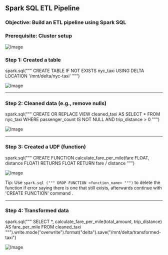 ## Spark SQL ETL Pipeline
### Objective: Build an ETL pipeline using Spark SQL

### Prerequisite: Cluster setup

![Image](https://github.com/user-attachments/assets/6c06ed37-266e-497a-a4d7-c34d6093f1dd)


### Step 1: Created a table
spark.sql("""
CREATE TABLE IF NOT EXISTS nyc_taxi
USING DELTA
LOCATION '/mnt/delta/nyc-taxi'
""")


![Image](https://github.com/user-attachments/assets/388c2852-3ed6-4e7a-8c91-7b5b3dc435c3)


---

### Step 2: Cleaned data (e.g., remove nulls)
spark.sql("""
CREATE OR REPLACE VIEW cleaned_taxi AS
SELECT *
FROM nyc_taxi
WHERE passenger_count IS NOT NULL AND trip_distance > 0
""")

![Image](https://github.com/user-attachments/assets/49def860-9839-4c95-aad2-97428a5c45a5)


---

### Step 3: Created a UDF (function)
spark.sql("""
CREATE FUNCTION calculate_fare_per_mile(fare FLOAT, distance FLOAT)
RETURNS FLOAT
RETURN fare / distance
""")


![Image](https://github.com/user-attachments/assets/827bca01-a5b1-4f50-8a16-6cb8a6221a93)

Tip: Use `spark.sql (""" DROP FUNCTION <function_name> """)` to delete the function if error saying there is one that still exists, 
afterwards continue with 'CREATE FUNCTION' command . 



---

### Step 4: Transformed data
spark.sql("""
SELECT *, calculate_fare_per_mile(total_amount, trip_distance) AS fare_per_mile
FROM cleaned_taxi
""").write.mode("overwrite").format("delta").save("/mnt/delta/transformed-taxi")


![Image](https://github.com/user-attachments/assets/208a547d-4c1e-4a76-9854-99f7b8266723)
